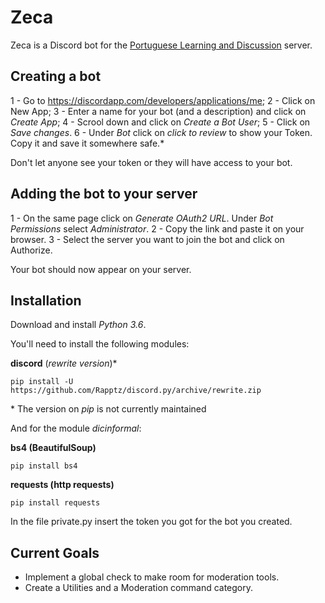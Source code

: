 # Zeca
Zeca is a Discord bot for the [Portuguese Learning and Discussion](https://discord.gg/xMwmBZe) server.

## Creating a bot

1 - Go to https://discordapp.com/developers/applications/me;
2 - Click on New App;
3 - Enter a name for your bot (and a description) and click on *Create App*;
4 - Scrool down and click on *Create a Bot User*;
5 - Click on *Save changes*.
6 - Under *Bot* click on *click to review* to show your Token. Copy it and save it somewhere safe.\*

Don't let anyone see your token or they will have access to your bot.


## Adding the bot to your server

1 - On the same page click on *Generate OAuth2 URL*. Under *Bot Permissions* select *Administrator*.
2 - Copy the link and paste it on your browser.
3 - Select the server you want to join the bot and click on Authorize.

Your bot should now appear on your server.

## Installation

Download and install *Python 3.6*.

You'll need to install the following modules:

**discord** (*rewrite version*)\*

```pip install -U https://github.com/Rapptz/discord.py/archive/rewrite.zip```

\* The version on *pip* is not currently maintained

And for the module *dicinformal*:

**bs4 (BeautifulSoup)**

```pip install bs4```

**requests (http requests)**

```pip install requests```

In the file private.py insert the token you got for the bot you created.

## Current Goals

 - Implement a global check to make room for moderation tools.
 - Create a Utilities and a Moderation command category.
